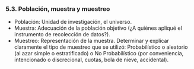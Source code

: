 ### 5.3. Población, muestra y muestreo

* Población: Unidad de investigación, el universo.
* Muestra: Adecuación de la población objetivo (¿A quiénes apliqué el instrumento 
de recolección de datos?). 
* Muestreo: Representación de la muestra. Determinar y explicar claramente el 
tipo de  muestreo que se utilizó: Probabilístico o aleatorio (al azar simple o 
estratificado) o No Probabilístico (por conveniencia, intencionado o discrecional, 
cuotas, bola de nieve, accidental).
